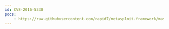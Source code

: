 ```yaml
---
id: CVE-2016-5330
pocs:
    - https://raw.githubusercontent.com/rapid7/metasploit-framework/master/modules/exploits/windows/misc/vmhgfs_webdav_dll_sideload.rb
---
```

